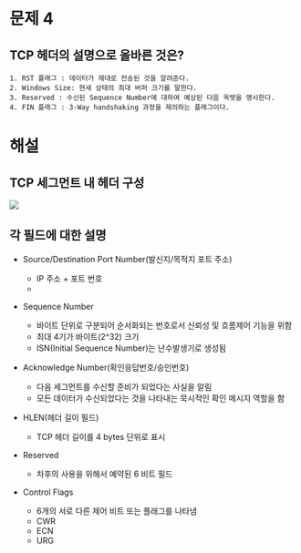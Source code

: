 # 문제 4
## TCP 헤더의 설명으로 올바른 것은?
	1. RST 플래그 : 데이터가 제대로 전송된 것을 알려준다.
	2. Windows Size: 현새 상태의 최대 버퍼 크기를 말한다.
	3. Reserved : 수신된 Sequence Number에 대하여 예상된 다음 옥텟을 명시한다.
	4. FIN 플래그 : 3-Way handshaking 과정을 제의하는 플래그이다.


# 해설
## TCP 세그먼트 내 헤더 구성
![](http://www.ktword.co.kr/img_data/1889_1.JPG)

##  각 필드에 대한 설명
- Source/Destination Port Number(발신지/목적지 포트 주소)
	- IP 주소 + 포트 번호
	- 

- Sequence Number
	- 바이트 단위로 구분되어 순서화되는 번호로서 신뢰성 및 흐름제어 기능을 위함
	- 최대 4기가 바이트(2^32)  크기
	- ISN(Initial Sequence Number)는 난수발생기로 생성됨
	
- Acknowledge Number(확인응답번호/승인번호)
	- 다음 세그먼트를 수신할 준비가 되었다는 사실을 알림
	- 모든 데이터가 수신되었다는 것을 나타내는 묵시적인 확인 메시지 역할을 함

- HLEN(헤더 길이 필드)
	- TCP 헤더 길이를 4 bytes 단위로 표시

- Reserved
	- 차후의 사용을 위해서 예약된 6 비트 필드

- Control Flags
	- 6개의 서로 다른 제어 비트 또는 플래그를 나타냄
	- CWR
	- ECN
	- URG
<!--stackedit_data:
eyJoaXN0b3J5IjpbLTEyOTczOTYxMzEsNDgyNzgwOTc1XX0=
-->